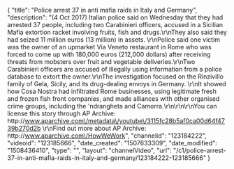 {
    "title": "Police arrest 37 in anti mafia raids in Italy and Germany",
    "description": "(4 Oct 2017) Italian police said on Wednesday that they had arrested 37 people, including two Carabinieri officers, accused in a Sicilian Mafia extortion racket involving fruits, fish and drugs.\r\nThey also said they had seized 11 million euros (13 million) in assets. \r\nPolice said one victim was the owner of an upmarket Via Veneto restaurant in Rome who was forced to come up with 180,000 euros (212,000 dollars) after receiving threats from mobsters over fruit and vegetable deliveries.\r\nTwo Carabinieri officers are accused of illegally using information from a police database to extort the owner.\r\nThe investigation focused on the Rinzivillo family of Gela, Sicily, and its drug-dealing envoys in Germany. \r\nIt showed how Cosa Nostra had infiltrated Rome businesses, using legitimate fresh and frozen fish front companies, and made alliances with other organised crime groups, including the 'ndrangheta and Camorra.\r\n\r\n\r\nYou can license this story through AP Archive: http:\/\/www.aparchive.com\/metadata\/youtube\/3115fc28b5af0ca00d64f4739b270d2b \r\nFind out more about AP Archive: http:\/\/www.aparchive.com\/HowWeWork",
    "channelid": "123184222",
    "videoid": "123185666",
    "date_created": "1507633309",
    "date_modified": "1508436410",
    "type": "",
    "layout": "channelVideo",
    "url": "\/c1\/police-arrest-37-in-anti-mafia-raids-in-italy-and-germany\/123184222-123185666"
}